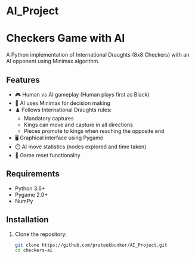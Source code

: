 # AI_Project
 
# Checkers Game with AI

A Python implementation of International Draughts (8x8 Checkers) with an AI opponent using Minimax algorithm.

## Features

- 🎮 Human vs AI gameplay (Human plays first as Black)
- 🤖 AI uses Minimax for decision making
- ♟️ Follows International Draughts rules:
  - Mandatory captures
  - Kings can move and capture in all directions
  - Pieces promote to kings when reaching the opposite end
- 🖥️ Graphical interface using Pygame
- ⏱️ AI move statistics (nodes explored and time taken)
- 🔄 Game reset functionality

## Requirements

- Python 3.6+
- Pygame 2.0+
- NumPy

## Installation

1. Clone the repository:
   ```bash
   git clone https://github.com/prateekbunker/AI_Project.git
   cd checkers-ai
